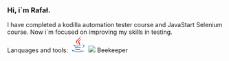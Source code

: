 
### Hi, i`m Rafał.
I have completed a kodilla automation tester course and JavaStart Selenium course. Now i`m focused on improving my skills in testing.  
Lanquages and tools: 
<img src="https://raw.githubusercontent.com/devicons/devicon/master/icons/java/java-original.svg" alt="java" width="40" height="40" style="max-width: 100%;">
<img src="https://github.githubassets.com/images/icons/emoji/unicode/1f41d.png?v8"/> Beekeeper

<br>
